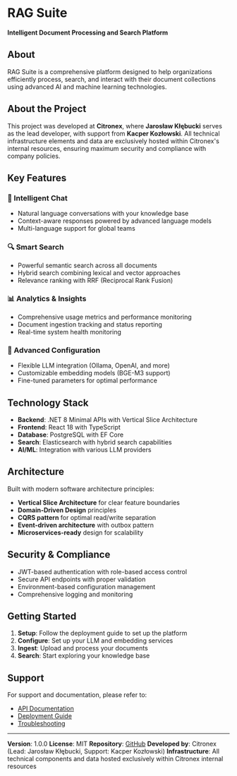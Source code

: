 # RAG Suite

**Intelligent Document Processing and Search Platform**

## About

RAG Suite is a comprehensive platform designed to help organizations efficiently process, search, and interact with their document collections using advanced AI and machine learning technologies.

## About the Project

This project was developed at **Citronex**, where **Jarosław Kłębucki** serves as the lead developer, with support from **Kacper Kozłowski**. All technical infrastructure elements and data are exclusively hosted within Citronex's internal resources, ensuring maximum security and compliance with company policies.

## Key Features

### 🤖 Intelligent Chat
- Natural language conversations with your knowledge base
- Context-aware responses powered by advanced language models
- Multi-language support for global teams

### 🔍 Smart Search
- Powerful semantic search across all documents
- Hybrid search combining lexical and vector approaches
- Relevance ranking with RRF (Reciprocal Rank Fusion)

### 📊 Analytics & Insights
- Comprehensive usage metrics and performance monitoring
- Document ingestion tracking and status reporting
- Real-time system health monitoring

### 🔧 Advanced Configuration
- Flexible LLM integration (Ollama, OpenAI, and more)
- Customizable embedding models (BGE-M3 support)
- Fine-tuned parameters for optimal performance

## Technology Stack

- **Backend**: .NET 8 Minimal APIs with Vertical Slice Architecture
- **Frontend**: React 18 with TypeScript
- **Database**: PostgreSQL with EF Core
- **Search**: Elasticsearch with hybrid search capabilities
- **AI/ML**: Integration with various LLM providers

## Architecture

Built with modern software architecture principles:

- **Vertical Slice Architecture** for clear feature boundaries
- **Domain-Driven Design** principles
- **CQRS pattern** for optimal read/write separation
- **Event-driven architecture** with outbox pattern
- **Microservices-ready** design for scalability

## Security & Compliance

- JWT-based authentication with role-based access control
- Secure API endpoints with proper validation
- Environment-based configuration management
- Comprehensive logging and monitoring

## Getting Started

1. **Setup**: Follow the deployment guide to set up the platform
2. **Configure**: Set up your LLM and embedding services
3. **Ingest**: Upload and process your documents
4. **Search**: Start exploring your knowledge base

## Support

For support and documentation, please refer to:
- [API Documentation](./api-documentation.md)
- [Deployment Guide](../DEPLOYMENT_GUIDE.md)
- [Troubleshooting](../DOTNET8-TROUBLESHOOTING.md)

---

**Version**: 1.0.0
**License**: MIT
**Repository**: [GitHub](https://github.com/jklebucki/rag-suite)
**Developed by**: Citronex (Lead: Jarosław Kłębucki, Support: Kacper Kozłowski)
**Infrastructure**: All technical components and data hosted exclusively within Citronex internal resources
